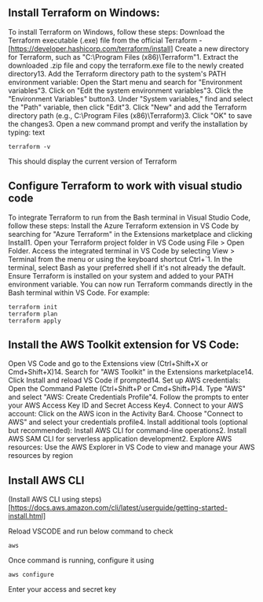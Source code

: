## Install Terraform on Windows:
To install Terraform on Windows, follow these steps:
Download the Terraform executable (.exe) file from the official Terraform - [https://developer.hashicorp.com/terraform/install]
Create a new directory for Terraform, such as "C:\Program Files (x86)\Terraform"1.
Extract the downloaded .zip file and copy the terraform.exe file to the newly created directory13.
Add the Terraform directory path to the system's PATH environment variable:
Open the Start menu and search for "Environment variables"3.
Click on "Edit the system environment variables"3.
Click the "Environment Variables" button3.
Under "System variables," find and select the "Path" variable, then click "Edit"3.
Click "New" and add the Terraform directory path (e.g., C:\Program Files (x86)\Terraform)3.
Click "OK" to save the changes3.
Open a new command prompt and verify the installation by typing:
text
```
terraform -v
```
This should display the current version of Terraform

## Configure Terraform to work with visual studio code
To integrate Terraform to run from the Bash terminal in Visual Studio Code, follow these steps:
Install the Azure Terraform extension in VS Code by searching for "Azure Terraform" in the Extensions marketplace and clicking Install1.
Open your Terraform project folder in VS Code using File > Open Folder.
Access the integrated terminal in VS Code by selecting View > Terminal from the menu or using the keyboard shortcut Ctrl+`1.
In the terminal, select Bash as your preferred shell if it's not already the default.
Ensure Terraform is installed on your system and added to your PATH environment variable.
You can now run Terraform commands directly in the Bash terminal within VS Code. For example:
```
terraform init
terraform plan
terraform apply
```

## Install the AWS Toolkit extension for VS Code:
Open VS Code and go to the Extensions view (Ctrl+Shift+X or Cmd+Shift+X)14.
Search for "AWS Toolkit" in the Extensions marketplace14.
Click Install and reload VS Code if prompted14.
Set up AWS credentials:
Open the Command Palette (Ctrl+Shift+P or Cmd+Shift+P)4.
Type "AWS" and select "AWS: Create Credentials Profile"4.
Follow the prompts to enter your AWS Access Key ID and Secret Access Key4.
Connect to your AWS account:
Click on the AWS icon in the Activity Bar4.
Choose "Connect to AWS" and select your credentials profile4.
Install additional tools (optional but recommended):
Install AWS CLI for command-line operations2.
Install AWS SAM CLI for serverless application development2.
Explore AWS resources:
Use the AWS Explorer in VS Code to view and manage your AWS resources by region

## Install AWS CLI 
(Install AWS CLI using steps)[https://docs.aws.amazon.com/cli/latest/userguide/getting-started-install.html]

Reload VSCODE and run below command to check

```
aws
```

Once command is running, configure it using 

```
aws configure
```
Enter your access and secret key



